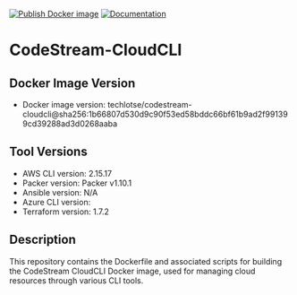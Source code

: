 [![Publish Docker image](https://github.com/techlotse/codestream-cloudcli/actions/workflows/container-build.yml/badge.svg)](https://github.com/techlotse/codestream-cloudcli/actions/workflows/container-build.yml)   [![Documentation](https://github.com/techlotse/codestream-cloudcli/actions/workflows/update-docs.yml/badge.svg)](https://github.com/techlotse/codestream-cloudcli/actions/workflows/update-docs.yml)  
# CodeStream-CloudCLI
## Docker Image Version

- Docker image version: techlotse/codestream-cloudcli@sha256:1b66807d530d9c90f53ed58bddc66bf61b9ad2f991399cd39288ad3d0268aaba

## Tool Versions

- AWS CLI version: 2.15.17
- Packer version: Packer v1.10.1
- Ansible version: N/A
- Azure CLI version: 
- Terraform version: 1.7.2

## Description

This repository contains the Dockerfile and associated scripts for building the CodeStream CloudCLI Docker image, used for managing cloud resources through various CLI tools.